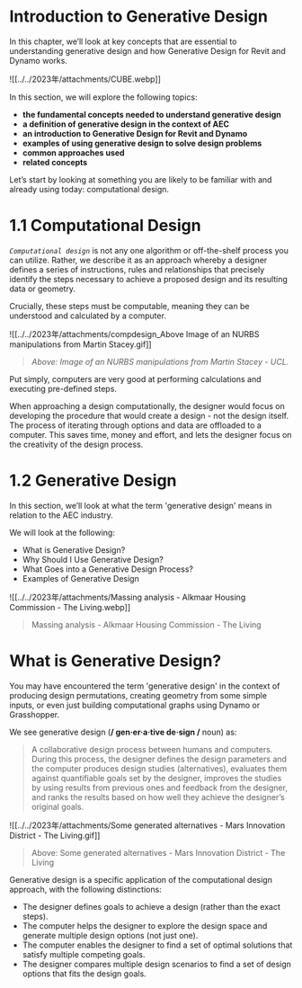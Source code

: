 # Introduction to Generative Design

In this chapter, we’ll look at key concepts that are essential to understanding generative design and how Generative Design for Revit and Dynamo works.

![[../../2023年/attachments/CUBE.webp]]

In this section, we will explore the following topics:

- **the fundamental concepts needed to understand generative design**
- **a definition of generative design in the context of AEC**
- **an introduction to Generative Design for Revit and Dynamo**
- **examples of using generative design to solve design problems**
- **common approaches used**
- **related concepts**

Let’s start by looking at something you are likely to be familiar with and already using today: computational design.

# 1.1 Computational Design

_`Computational design`_ is not any one algorithm or off-the-shelf process you can utilize. Rather, we describe it as an approach whereby a designer defines a series of instructions, rules and relationships that precisely identify the steps necessary to achieve a proposed design and its resulting data or geometry.

Crucially, these steps must be computable, meaning they can be understood and calculated by a computer.

![[../../2023年/attachments/compdesign_Above Image of an NURBS manipulations from Martin Stacey.gif]]

> _Above: Image of an NURBS manipulations from Martin Stacey - UCL._

Put simply, computers are very good at performing calculations and executing pre-defined steps.

When approaching a design computationally, the designer would focus on developing the procedure that would create a design - not the design itself. The process of iterating through options and data are offloaded to a computer. This saves time, money and effort, and lets the designer focus on the creativity of the design process.

# 1.2 Generative Design

In this section, we’ll look at what the term 'generative design' means in relation to the AEC industry.

We will look at the following:

- What is Generative Design?
- Why Should I Use Generative Design?
- What Goes into a Generative Design Process?
- Examples of Generative Design

![[../../2023年/attachments/Massing analysis - Alkmaar Housing Commission - The Living.webp]]

> Massing analysis - Alkmaar Housing Commission - The Living

# What is Generative Design?

You may have encountered the term 'generative design' in the context of producing design permutations, creating geometry from some simple inputs, or even just building computational graphs using Dynamo or Grasshopper.

We see generative design (**/ gen·er·a·tive de·sign /** noun) as:

> A collaborative design process between humans and computers. During this process, the designer defines the design parameters and the computer produces design studies (alternatives), evaluates them against quantifiable goals set by the designer, improves the studies by using results from previous ones and feedback from the designer, and ranks the results based on how well they achieve the designer’s original goals.

![[../../2023年/attachments/Some generated alternatives - Mars Innovation District - The Living.gif]]

> Above: Some generated alternatives - Mars Innovation District - The Living

Generative design is a specific application of the computational design approach, with the following distinctions:

- The designer defines goals to achieve a design (rather than the exact steps).
- The computer helps the designer to explore the design space and generate multiple design options (not just one).
- The computer enables the designer to find a set of optimal solutions that satisfy multiple competing goals.
- The designer compares multiple design scenarios to find a set of design options that fits the design goals.